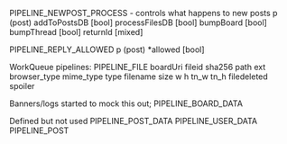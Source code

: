 PIPELINE_NEWPOST_PROCESS - controls what happens to new posts
  p (post)
  addToPostsDB [bool]
  processFilesDB [bool]
  bumpBoard [bool]
  bumpThread [bool]
  returnId [mixed]

PIPELINE_REPLY_ALLOWED
  p (post)
  *allowed [bool]

WorkQueue pipelines:
PIPELINE_FILE
  boardUri
  fileid
  sha256
  path
  ext
  browser_type
  mime_type
  type
  filename
  size
  w
  h
  tn_w
  tn_h
  filedeleted
  spoiler

Banners/logs started to mock this out;
  PIPELINE_BOARD_DATA

Defined but not used
  PIPELINE_POST_DATA
  PIPELINE_USER_DATA
  PIPELINE_POST

